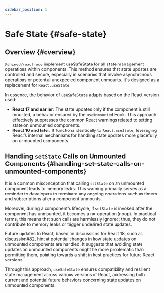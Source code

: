 ```yaml
---
sidebar_position: 1
---
```


# Safe State {#safe-state}

## Overview {#overview}

`@shined/react-use` implement [useSafeState](/reference/use-safe-state) for all state management operations within components. This method ensures that state updates are controlled and secure, especially in scenarios that involve asynchronous operations or potential unexpected component unmounts. It's designed as a replacement for `React.useState`.

In essence, the behavior of `useSafeState` adapts based on the React version used:

- **React 17 and earlier**: The state updates only if the component is still mounted, a behavior ensured by the `useUnmounted` Hook. This approach effectively suppresses the common React warnings related to setting state on unmounted components.
- **React 18 and later**: It functions identically to `React.useState`, leveraging React’s internal mechanisms for handling state updates more gracefully on unmounted components.

## Handling `setState` Calls on Unmounted Components {#handling-set-state-calls-on-unmounted-components}

It is a common misconception that calling `setState` on an unmounted component leads to memory leaks. This warning primarily serves as a reminder to developers to terminate any ongoing operations such as timers and subscriptions after a component unmounts.

Moreover, during a component's lifecycle, if `setState` is invoked after the component has unmounted, it becomes a no-operation (noop). In practical terms, this means that such calls are harmlessly ignored; thus, they do not contribute to memory leaks or trigger undesired state updates.

Future updates to React, based on discussions for React 18, such as [discussion#82](https://github.com/reactwg/react-18/discussions/82), hint at potential changes in how state updates on unmounted components are handled. It suggests that avoiding state updates on unmounted components might be more problematic than permitting them, pointing towards a shift in best practices for future React versions.

Through this approach, `useSafeState` ensures compatibility and resilient state management across various versions of React, addressing both current and potential future behaviors concerning state updates on unmounted components.
